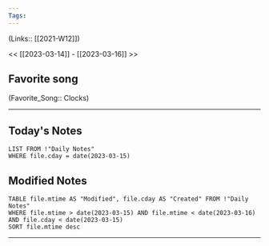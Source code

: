 ```yaml
---
Tags:
---
```

(Links:: [[2021-W12]])

<< [[2023-03-14]] - [[2023-03-16]] >>
## Favorite song
(Favorite_Song:: Clocks)

___
## Today's Notes
```dataview
LIST FROM !"Daily Notes"
WHERE file.cday = date(2023-03-15)
```
## Modified Notes
```dataview
TABLE file.mtime AS "Modified", file.cday AS "Created" FROM !"Daily Notes" 
WHERE file.mtime > date(2023-03-15) AND file.mtime < date(2023-03-16) AND file.cday < date(2023-03-15)
SORT file.mtime desc
```
___

